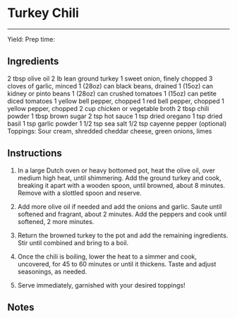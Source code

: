 # Turkey Chili 
---
Yield:
Prep time:

## Ingredients
2 tbsp olive oil
2 lb lean ground turkey
1 sweet onion, finely chopped
3 cloves of garlic, minced
1 (28oz) can black beans, drained
1 (15oz) can kidney or pinto beans
1 (28oz) can crushed tomatoes
1 (15oz) can petite diced tomatoes
1 yellow bell pepper, chopped
1 red bell pepper, chopped
1 yellow pepper, chopped
2 cup chicken or vegetable broth
2 tbsp chili powder
1 tbsp brown sugar
2 tsp hot sauce
1 tsp dried oregano
1 tsp dried basil
1 tsp garlic powder
1 1/2 tsp sea salt
1/2 tsp cayenne pepper (optional)
Toppings: Sour cream, shredded cheddar cheese, green onions, limes


## Instructions
1. In a large Dutch oven or heavy bottomed pot, heat the olive oil, over medium high heat, until shimmering. Add the ground turkey and cook, breaking it apart with a wooden spoon, until browned, about 8 minutes. Remove with a slottled spoon and reserve.

2. Add more olive oil if needed and add the onions and garlic. Saute until softened and fragrant, about 2 minutes. Add the peppers and cook until softened, 2 more minutes.

3. Return the browned turkey to the pot and add the remaining ingredients. Stir until combined and bring to a boil.

4. Once the chili is boiling, lower the heat to a simmer and cook, uncovered, for 45 to 60 minutes or until it thickens. Taste and adjust seasonings, as needed.

5. Serve immediately, garnished with your desired toppings!


## Notes

